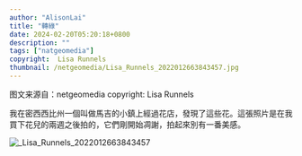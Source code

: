 ```yaml
---
author: "AlisonLai"
title: "轉綠"
date: 2024-02-20T05:20:18+0800
description: ""
tags: ["natgeomedia"]
copyright:  Lisa Runnels
thumbnail: /netgeomedia/Lisa_Runnels_2022012663843457.jpg
---
```

图文来源自：netgeomedia  copyright:  Lisa Runnels

我在密西西比州一個叫做馬吉的小鎮上經過花店，發現了這些花。這張照片是在我買下花兒的兩週之後拍的，它們剛開始凋謝，拍起來別有一番美感。

![_Lisa_Runnels_2022012663843457](/netgeomedia/_Lisa_Runnels_2022012663843457.jpg)
